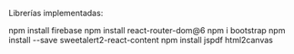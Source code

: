 Librerías implementadas:

npm install firebase
npm install react-router-dom@6
npm i bootstrap
npm install --save sweetalert2-react-content
npm install jspdf html2canvas